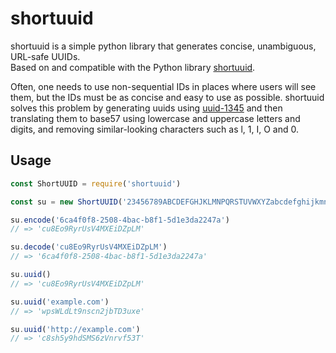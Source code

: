# shortuuid

shortuuid is a simple python library that generates concise, unambiguous,
URL-safe UUIDs.   
Based on and compatible with the Python library
[shortuuid](https://github.com/stochastic-technologies/shortuuid).

Often, one needs to use non-sequential IDs in places where users will see them,
but the IDs must be as concise and easy to use as possible. shortuuid solves
this problem by generating uuids using [uuid-1345][] and then
translating them to base57 using lowercase and uppercase letters and digits,
and removing similar-looking characters such as l, 1, I, O and 0.

## Usage

```js
const ShortUUID = require('shortuuid')

const su = new ShortUUID('23456789ABCDEFGHJKLMNPQRSTUVWXYZabcdefghijkmnopqrstuvwxyz')

su.encode('6ca4f0f8-2508-4bac-b8f1-5d1e3da2247a')
// => 'cu8Eo9RyrUsV4MXEiDZpLM'

su.decode('cu8Eo9RyrUsV4MXEiDZpLM')
// => '6ca4f0f8-2508-4bac-b8f1-5d1e3da2247a'

su.uuid()
// => 'cu8Eo9RyrUsV4MXEiDZpLM'

su.uuid('example.com')
// => 'wpsWLdLt9nscn2jbTD3uxe'

su.uuid('http://example.com')
// => 'c8sh5y9hdSMS6zVnrvf53T'
```

[uuid-1345]: https://github.com/scravy/uuid-1345
